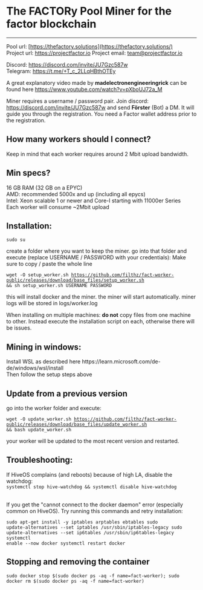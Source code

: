 <h1>The FACTORy Pool Miner for the factor blockchain</h1>

<hr/>

Pool url: [https://thefactory.solutions](https://thefactory.solutions/) <br/>
Project url: https://projectfactor.io
Project email: team@projectfactor.io

Discord: https://discord.com/invite/JU7Gzc587w<br/>
Telegram: https://t.me/+T_c_2LLqHBthOTEy

A great explanatory video made by <b>madelectronengineeringrick</b>
can be found here https://www.youtube.com/watch?v=pXboUJ72a_M

Miner requires a username / password pair. Join discord: https://discord.com/invite/JU7Gzc587w and send <b>Förster</b> (Bot) a DM. It will guide you through the registration. You need a Factor wallet address prior to the registration.

<h2>How many workers should I connect?</h2>
Keep in mind that each worker requires around 2 Mbit upload bandwidth. 

<h2>Min specs?</h2> 
16 GB RAM (32 GB on a EPYC)<br/>
AMD: recommended 5000x and up (including all epycs)<br/>
Intel: Xeon scalable 1 or newer and Core-I starting with 11000er Series <br/>
Each worker will consume ~2Mbit upload

<h2>Installation:</h2>
<code>sudo su</code><br/>

create a folder where you want to keep the miner.
go into that folder and execute (replace USERNAME / PASSWORD with your credentials):
Make sure to copy / paste the whole line

<code>wget -O setup_worker.sh https://github.com/filthz/fact-worker-public/releases/download/base_files/setup_worker.sh && sh setup_worker.sh USERNAME PASSWORD</code>

this will install docker and the miner. the miner will start automatically.
miner logs will be stored in logs/worker.log 

When installing on multiple machines: <b>do not</b> copy files from one machine to other. Instead execute the installation script on each, otherwise there will be issues.

<h2>Mining in windows:</h2>
Install WSL as described here https://learn.microsoft.com/de-de/windows/wsl/install <br/>
Then follow the setup steps above

<h2>Update from a previous version</h2>
go into the worker folder and execute:

<code>wget -O update_worker.sh https://github.com/filthz/fact-worker-public/releases/download/base_files/update_worker.sh && bash update_worker.sh</code>

your worker will be updated to the most recent version and restarted.

<h2>Troubleshooting:</h2>
If HiveOS complains (and reboots) because of high LA, disable the watchdog:<br/>
<code>systemctl stop hive-watchdog && systemctl disable hive-watchdog</code><br/><br/>

If you get the "cannot connect to the docker daemon" error (especially common on HiveOS). Try running this commands and retry installation:<br/>

<code>sudo apt-get install -y iptables arptables ebtables
sudo update-alternatives --set iptables /usr/sbin/iptables-legacy
sudo update-alternatives --set ip6tables /usr/sbin/ip6tables-legacy
systemctl enable --now docker
systemctl restart docker
</code>

<h2>Stopping and removing the container</h2>
<code>sudo docker stop $(sudo docker ps -aq -f name=fact-worker); sudo docker rm $(sudo docker ps -aq -f name=fact-worker)</code>
